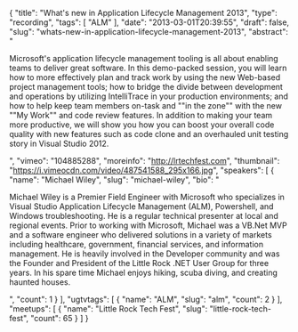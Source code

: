 {
  "title": "What's new in Application Lifecycle Management 2013",
  "type": "recording",
  "tags": [
    "ALM"
  ],
  "date": "2013-03-01T20:39:55",
  "draft": false,
  "slug": "whats-new-in-application-lifecycle-management-2013",
  "abstract": "<p>Microsoft's application lifecycle management tooling is all about enabling teams to deliver great software. In this demo-packed session, you will learn how to more effectively plan and track work by using the new Web-based project management tools; how to bridge the divide between development and operations by utilizing IntelliTrace in your production environments; and how to help keep team members on-task and \"\"in the zone\"\" with the new \"\"My Work\"\" and code review features. In addition to making your team more productive, we will show you how you can boost your overall code quality with new features such as code clone and an overhauled unit testing story in Visual Studio 2012.</p>",
  "vimeo": "104885288",
  "moreinfo": "http://lrtechfest.com",
  "thumbnail": "https://i.vimeocdn.com/video/487541588_295x166.jpg",
  "speakers": [
    {
      "name": "Michael Wiley",
      "slug": "michael-wiley",
      "bio": "<p>Michael Wiley is a Premier Field Engineer with Microsoft who specializes in Visual Studio Application Lifecycle Management (ALM), Powershell, and Windows troubleshooting. He is a regular technical presenter at local and regional events. Prior to working with Microsoft, Michael was a VB.Net MVP and a software engineer who delivered solutions in a variety of markets including healthcare, government, financial services, and information management. He is heavily involved in the Developer community and was the Founder and President of the Little Rock .NET User Group for three years. In his spare time Michael enjoys hiking, scuba diving, and creating haunted houses.</p>",
      "count": 1
    }
  ],
  "ugtvtags": [
    {
      "name": "ALM",
      "slug": "alm",
      "count": 2
    }
  ],
  "meetups": [
    {
      "name": "Little Rock Tech Fest",
      "slug": "little-rock-tech-fest",
      "count": 65
    }
  ]
}
